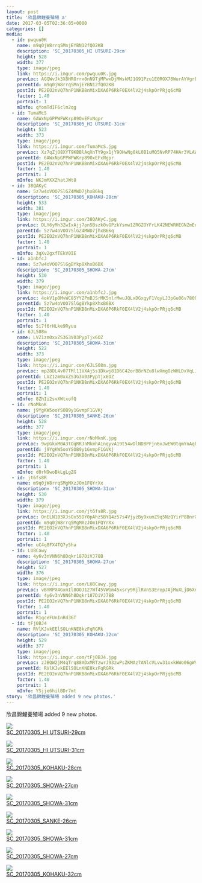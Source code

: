 ```yaml
---
layout: post
title: '欣昌錦鯉養殖場 a' 
date: 2017-03-05T02:36:05+0000 
categories: [] 
media:
  - id: pwquu0K
    name: m9q0jW8rrqSMnjEYBN12fQ02KB
    description: 'SC_20170305_HI UTSURI-29cm'   
    height: 528
    width: 377
    type: image/jpeg
    link: https://i.imgur.com/pwquu0K.jpg
    prevLoc: AGQWvJk3X8HROrrx0nN9TjMPwxDjMWskMJ1G91Pzu1E0ROX78WurAYVgrBrMiLXW9NqQ0oFYkADzR1xEiLrAyMJwwrfEo2nNgmWYf6wqyMqlwyFK5X3vWz2Otq2E3Y1ENnF3kz05EDWPin7rxWwPPVfDwGAxBWpyUKE7gA6DA2f9wpRZvDkBTqO8yMrj2wTNzJkzy1pxumVwE10jvPUgn29Grn0ZcBwpYGZm4Rtw1GzK20oOt7VwD3
    parentId: m9q0jW8rrqSMnjEYBN12fQ02KB
    postId: PE2EO2nVQ7hnP1NKB8nMixDXA6P6RkF0EX4lV2j4skpOrPRjq6cMB
    factor: 1.40
    portrait: 1
    mInfo: qYomTdIF6clm2qg
  - id: TumaMcS
    name: 6AWxNpGPPWFWKrp89OxEFxNgpr
    description: 'SC_20170305_HI UTSURI-31cm'   
    height: 523
    width: 373
    type: image/jpeg
    link: https://i.imgur.com/TumaMcS.jpg
    prevLoc: Xz7qZjO8XYT9KBBlAqXnTY9gx1jY9OHwNg0kL0B1uMQ5NvRP74HAr3VLAWAvILn2mAEw9GH0WogQOKNPCjGQ3R2PPGS50qJj1PvRhvxA7KwLm7HY0nBNLJ69uo092p1YwWtRPKZgqzl9f439YDGmmoCqnDjm465VU3q1Q8Jo8lCl2G3rOyYXijWzyWwYpxi1GA93QzKmCX1onQvkAwcln9YZPzO1spEpKp3q5Ot3LpgE9EZPsE0vll
    parentId: 6AWxNpGPPWFWKrp89OxEFxNgpr
    postId: PE2EO2nVQ7hnP1NKB8nMixDXA6P6RkF0EX4lV2j4skpOrPRjq6cMB
    factor: 1.40
    portrait: 1
    mInfo: NKJmMXXZhatJWt8
  - id: 38QAKyC
    name: 5z7w4oVOO7SlGZ4MWD7jhxB6kq
    description: 'SC_20170305_KOHAKU-28cm'   
    height: 533
    width: 381
    type: image/jpeg
    link: https://i.imgur.com/38QAKyC.jpg
    prevLoc: DLY6yMn3ZwIxAjj7pn5Bszk0vGPzkYsmw1ZRGZOYFrLK42NEWRHEGNZmEnE3TNg3JprKQ9tNr7qYQk2yio19WVqmm1FM53j7oEK8FB2PZy672pUy0r4VlyrpFVPJ36QRPOhyERYKZ8o1H4l5Z8jggOCMq6Qx9B1ZS2mvVXzDX8u3E24q82g8f8LO5GEO7QuVB5mGypOAIYyAQOzE9KIMYQV5Kp6BcByLjV7wXZHErmA6XLplF4zEmQ
    parentId: 5z7w4oVOO7SlGZ4MWD7jhxB6kq
    postId: PE2EO2nVQ7hnP1NKB8nMixDXA6P6RkF0EX4lV2j4skpOrPRjq6cMB
    factor: 1.40
    portrait: 1
    mInfo: 3qXv2gxfTEkV0IE
  - id: a1nbfcJ
    name: 5z7w4oVOO7SlGgBYkp8XhxB6BX
    description: 'SC_20170305_SHOWA-27cm'   
    height: 530
    width: 379
    type: image/jpeg
    link: https://i.imgur.com/a1nbfcJ.jpg
    prevLoc: 4okV1p0MvWC85YYZPmBJSrMK5nlrMwuJQLxDGxgyF1VqyLJ3pGu06v780R0Efy1Ym6vPqlfxDvm5JxyrsR3PlDnGG3fv9zEVJB3LTv67jVBYmzClql1VBB9yCg14KJpoKGS5Qq8VgW4VHmARp2BNN7SPx03rOAnqCvyMGPmjP8sJAqYJ9WLPUjyRpV15WvUrx1plZX5YixyK1gZW8BcXQGzmv6oRfQYDVzyJOBF8vOjlgGZOUgr5oL
    parentId: 5z7w4oVOO7SlGgBYkp8XhxB6BX
    postId: PE2EO2nVQ7hnP1NKB8nMixDXA6P6RkF0EX4lV2j4skpOrPRjq6cMB
    factor: 1.40
    portrait: 1
    mInfo: 5i7f6rHLke9Ryuu
  - id: 6JLS08m
    name: LVZ1zm0xxZS3G3V03PypTjx6OZ
    description: 'SC_20170305_SHOWA-31cm'   
    height: 522
    width: 373
    type: image/jpeg
    link: https://i.imgur.com/6JLS08m.jpg
    prevLoc: mp28DL4v07TMl11VXAj5s1Dkwj81D6C42orB8rNZu8lwXmgOzWHLDxVqLJLEcOm27Gq3vWtnwRxkRvyJc6DvJwEkkDCDqDWzDVRZUygy3kB8ZETjQL0rvBonhBWJ2kAXQBTR2ApOgE08H9Grq7JQQMUEq7LXnZ3YUAjkEXgqXVclp0Xn7oxYH8q5gm3jz9sRoK9jPrMrh7J7pQEwnziXowr9XypNi18kY3L6pDfrWqGn6KokuY42B0
    parentId: LVZ1zm0xxZS3G3V03PypTjx6OZ
    postId: PE2EO2nVQ7hnP1NKB8nMixDXA6P6RkF0EX4lV2j4skpOrPRjq6cMB
    factor: 1.40
    portrait: 1
    mInfo: 8ZhIi2svXWtxofQ
  - id: rNoMknK
    name: j9YgKW5ooYSOB9y1GvmpF1GVKj
    description: 'SC_20170305_SANKE-26cm'   
    height: 528
    width: 377
    type: image/jpeg
    link: https://i.imgur.com/rNoMknK.jpg
    prevLoc: 9wpGkxM0A3tOqRRJnMkmhA1nqyvA19t54wDlND8PFjn6xJwEW0tqmYnAqPqMuAGo29nkVKI4Q62M7OgATwLYo8B00Li6pKyM20lmuEBEM57G95urXpoRNnpkIJqMvWWgZMF84ZK4Mg5ZfRGxvrB8QQiXDBoX0ZOGfJE2OgpwRQCYkOZnoZpot9oWm29XBquL5lvDjLrWtjYolXw9jXs6XMwjkG7lcA9zOM4NX1tjkn9yKWzKcEz1
    parentId: j9YgKW5ooYSOB9y1GvmpF1GVKj
    postId: PE2EO2nVQ7hnP1NKB8nMixDXA6P6RkF0EX4lV2j4skpOrPRjq6cMB
    factor: 1.40
    portrait: 1
    mInfo: d0rN9woBkLgLgZG
  - id: jt6fs8R
    name: m9q0jW8rrqSMgMXzJOm1FQYrXx
    description: 'SC_20170305_SHOWA-31cm'   
    height: 530
    width: 379
    type: image/jpeg
    link: https://i.imgur.com/jt6fs8R.jpg
    prevLoc: OnELN1B3XJsOx55DY0pAhz5BYQ4z57s4VjyzBy9xumZ9q5NzQYirP8BnrXrmiD6Kl8MoXgSDzmEknx9AhnAVPNX55AfvkvlxrKOAcB5BOrBZ0Ntol4MxJEV4uWPqrW5YrxHkjZ0A75EoHw3VrKQllvU56yo9KWQrfv5J10640lswxQA4AKlpfKkWYA1wXzuNDE9NvN2Pu0PK6BOqWmcKW21YxmqNSoR738qngBHAvPVrYzpzfR30A4
    parentId: m9q0jW8rrqSMgMXzJOm1FQYrXx
    postId: PE2EO2nVQ7hnP1NKB8nMixDXA6P6RkF0EX4lV2j4skpOrPRjq6cMB
    factor: 1.40
    portrait: 1
    mInfo: uC4q8FX4TQ7y5ha
  - id: LU8Cawy
    name: 4y6v3nVNN6h8Dqkr187DiVJ78B
    description: 'SC_20170305_SHOWA-27cm'   
    height: 527
    width: 376
    type: image/jpeg
    link: https://i.imgur.com/LU8Cawy.jpg
    prevLoc: vBYRPX4GxmIl8OOJ127Wf45VWGm45xsry9RjlRVnS3EropJAjMuXLjD6XnXvIzB4WOPg65CXm9JP0QLAcV1k7Zyrr1fk8mQ9AkP8sQGrxkwnOxsq8gjqLozNh04Nyq0RBOtLgjDE5Y82Sg6V5A7NNnUW5AYm2LzoCgwxNQE2QDf4zGm66z64sALmDYl5A2CzwXPP4kQvtjXxGJBgL9S5P17R675vcXJ0vG00jGS0pLMAqDj3Fvw832
    parentId: 4y6v3nVNN6h8Dqkr187DiVJ78B
    postId: PE2EO2nVQ7hnP1NKB8nMixDXA6P6RkF0EX4lV2j4skpOrPRjq6cMB
    factor: 1.40
    portrait: 1
    mInfo: R1qceFUnInRd36T
  - id: tFj0BJ4
    name: RVlKJvkEElSOLnKNE8kzFqRGRk
    description: 'SC_20170305_KOHAKU-32cm'   
    height: 529
    width: 377
    type: image/jpeg
    link: https://i.imgur.com/tFj0BJ4.jpg
    prevLoc: zJBQW2jM4qTrq88XDxMRTzwrJ93zwPsZKMAz7ANlcVLvw31oxkHWo06gW9WZFR7L5O6jMNC4DAA5XjE3soE6pxDMMEFD8GvxYLJMU3RM9RgvoxiNL284nWrVurLGryWwYZcBxB9YXpJBFZnqE5mAAof9rv3ZXQoYUY0W9BLQBgfM9JAZqXoZSlmZo2KD48CDBm5NVpy7TpopYOnm5ytzPXPopyg6hqJqkOwknmHm835YjR0Zi2m6YW
    parentId: RVlKJvkEElSOLnKNE8kzFqRGRk
    postId: PE2EO2nVQ7hnP1NKB8nMixDXA6P6RkF0EX4lV2j4skpOrPRjq6cMB
    factor: 1.40
    portrait: 1
    mInfo: YSjje6hilBDr7mt
story: '欣昌錦鯉養殖場 added 9 new photos.'  
---
```


欣昌錦鯉養殖場 added 9 new photos.


[//]: #media:  
<a href="https://i.imgur.com/pwquu0K.jpg"><img class="postImage" src="https://i.imgur.com/pwquu0Kh.jpg" />  
SC_20170305_HI UTSURI-29cm  
 </a>    

<a href="https://i.imgur.com/TumaMcS.jpg"><img class="postImage" src="https://i.imgur.com/TumaMcSh.jpg" />  
SC_20170305_HI UTSURI-31cm  
 </a>    

<a href="https://i.imgur.com/38QAKyC.jpg"><img class="postImage" src="https://i.imgur.com/38QAKyCh.jpg" />  
SC_20170305_KOHAKU-28cm  
 </a>    

<a href="https://i.imgur.com/a1nbfcJ.jpg"><img class="postImage" src="https://i.imgur.com/a1nbfcJh.jpg" />  
SC_20170305_SHOWA-27cm  
 </a>    

<a href="https://i.imgur.com/6JLS08m.jpg"><img class="postImage" src="https://i.imgur.com/6JLS08mh.jpg" />  
SC_20170305_SHOWA-31cm  
 </a>    

<a href="https://i.imgur.com/rNoMknK.jpg"><img class="postImage" src="https://i.imgur.com/rNoMknKh.jpg" />  
SC_20170305_SANKE-26cm  
 </a>    

<a href="https://i.imgur.com/jt6fs8R.jpg"><img class="postImage" src="https://i.imgur.com/jt6fs8Rh.jpg" />  
SC_20170305_SHOWA-31cm  
 </a>    

<a href="https://i.imgur.com/LU8Cawy.jpg"><img class="postImage" src="https://i.imgur.com/LU8Cawyh.jpg" />  
SC_20170305_SHOWA-27cm  
 </a>    

<a href="https://i.imgur.com/tFj0BJ4.jpg"><img class="postImage" src="https://i.imgur.com/tFj0BJ4h.jpg" />  
SC_20170305_KOHAKU-32cm  
 </a>   
